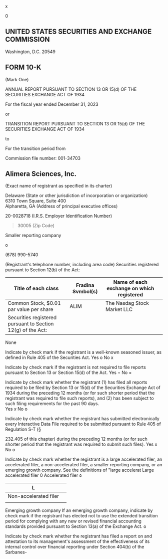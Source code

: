x

0

## UNITED STATES SECURITIES AND EXCHANGE COMMISSION

Washington, D.C. 20549

## **FORM 10-K**

(Mark One)

ANNUAL REPORT PURSUANT TO SECTION 13 OR 15(d) OF THE SECURITIES EXCHANGE ACT OF 1934

For the fiscal year ended December 31, 2023

or

TRANSITION REPORT PURSUANT TO SECTION 13 OR 15(d) OF THE SECURITIES EXCHANGE ACT OF 1934

to

For the transition period from

Commission file number: 001-34703

## Alimera Sciences, Inc.

(Exact name of registrant as specified in its charter)

Delaware (State or other jurisdiction of incorporation or organization)<br>6310 Town Square, Suite 400<br>Alpharetta, GA (Address of principal executive offices)

20-0028718 (I.R.S. Employer Identification Number)

> 30005 (Zip Code)

Smaller reporting company

ο

(678) 990-5740

(Registrant's telephone number, including area code) Securities registered pursuant to Section 12(b) of the Act:

| Title of each class                                         | Fradina Svmbol(s) | Name of each exchange on which registered |  |
|-------------------------------------------------------------|-------------------|-------------------------------------------|--|
| Common Stock, \$0.01 par value per share                    | ALIM              | The Nasdag Stock Market LLC               |  |
| Securities registered pursuant to Section 12(g) of the Act: |                   |                                           |  |

None

Indicate by check mark if the registrant is a well-known seasoned issuer, as defined in Rule 405 of the Securities Act. Yes o No x

Indicate by check mark if the registrant is not required to file reports pursuant to Section 13 or Section 15(d) of the Act. Yes  $\circ$  No  $\times$ 

Indicate by check mark whether the registrant (1) has filed all reports required to be filed by Section 13 or 15(d) of the Securities Exchange Act of 1934 during the preceding 12 months (or for such shorter period that the registrant was required to file such reports), and (2) has been subject to such filing requirements for the past 90 days.<br>Yes  $x$  No o

Indicate by check mark whether the registrant has submitted electronically every Interactive Data File required to be submitted pursuant to Rule 405 of Regulation S-T (§

232.405 of this chapter) during the preceding 12 months (or for such shorter period that the registrant was required to submit such files). Yes x No o

Indicate by check mark whether the registrant is a large accelerated filer, an accelerated filer, a non-accelerated filer, a smaller reporting company, or an emerging growth company. See the definitions of "large accelerat Large accelerated filer 0 Accelerated filer ٥

| $\mathbf{L}$          |  |
|-----------------------|--|
| Non-accelerated filer |  |
|                       |  |

Emerging growth company If an emerging growth company, indicate by check mark if the registrant has elected not to use the extended transition period for complying with any new or revised financial accounting standards provided pursuant to Section 13(a) of the Exchange Act. o

Indicate by check mark whether the registrant has filed a report on and attestation to its management's assessment of the effectiveness of its internal control over financial reporting under Section 404(b) of the Sarbanes-